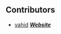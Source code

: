 ## Contributors


- [vahid](https://github.com/im-vahid) [***Website***](https://im-vahid.github.io/resume/)
